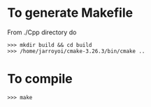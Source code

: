 # To generate Makefile
From ./Cpp directory do
```
>>> mkdir build && cd build
>>> /home/jarroyoi/cmake-3.26.3/bin/cmake ..
```

# To compile
```
>>> make
```